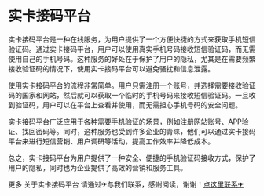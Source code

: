 # 实卡接码平台

实卡接码平台是一种在线服务，为用户提供了一个方便快捷的方式来获取手机短信验证码。通过实卡接码平台，用户可以使用真实手机号码接收短信验证码，而无需使用自己的手机号码。这种服务的好处在于保护了用户的隐私，尤其是在需要频繁接收验证码的情况下，使用实卡接码平台可以避免骚扰和信息泄露。

使用实卡接码平台的流程非常简单。用户只需注册一个账号，并选择需要接收验证码的国家和网站，然后就可以获取一个临时的手机号码来接收短信验证码。一旦收到验证码，用户可以在平台上查看并使用，而无需担心手机号码的安全问题。

实卡接码平台广泛应用于各种需要手机验证的场景，例如注册网站账号、APP验证、找回密码等。同时，这种服务也受到许多企业的青睐，他们可以通过实卡接码平台来进行短信营销、用户调研等活动，提高工作效率并降低成本。

总之，实卡接码平台为用户提供了一种安全、便捷的手机验证码接收方式，保护了用户的隐私，同时也为企业提供了高效的营销和服务工具。

更多 关于实卡接码平台 请通过✈与我们联系，感谢阅读，谢谢！[点这里联系✈](https://bbs.k02.cc)